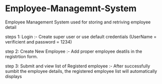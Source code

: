 # Employee-Managemnt-System
Employee Management System used for storing and retriving employee detail

steps 1: Login :-
  Create super user or use default credentials (UserName = verificient and password = 1234)
  
step 2: Create New Employee :-
  Add proper employee deatils in the registrtion form.
  
step 3: Submit and view list of Registerd employee :-
  After successfully sumbit the employee details, the registered employee list will automatically displays
